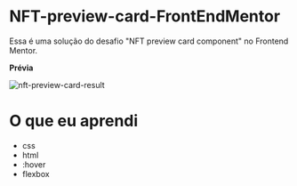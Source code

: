 # NFT-preview-card-FrontEndMentor
Essa é uma solução do desafio "NFT preview card component" no Frontend Mentor.

**Prévia**

![nft-preview-card-result](https://user-images.githubusercontent.com/70697794/149194530-45ee21ec-809d-4931-855c-b1af764fc659.png)


# O que eu aprendi
- css
- html
- :hover
- flexbox
